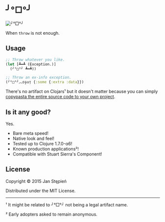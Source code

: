 # ╯°□°╯

![╯°□°╯](https://i.imgur.com/7uxZtq7.jpg)

When `throw` is not enough.

## Usage

```clojure
;; Throw whatever you like.
(let [┻━┻ (Exception.)]
  (╯°□°╯ ┻━┻))

;; Throw an ex-info exception.
(╯°□°╯︵oɟuᴉ {:some {:extra :data}})
```

There's no artifact on Clojars¹ but it doesn't matter because you can simply
[copypasta the entire source code to your own project][src].

[src]: https://github.com/jstepien/psota/blob/master/src/╯°□°╯.clj

## Is it any good?

Yes.

  - Bare meta speed!
  - Native look and feel!
  - Tested up to Clojure 1.7.0-α6!
  - Known production applications²!
  - Compatible with Stuart Sierra's Component!

## License

Copyright © 2015 Jan Stępień

Distributed under the MIT License.

---

¹ It might be related to ╯°□°╯ not being a legal artifact name.

² Early adopters asked to remain anonymous.

